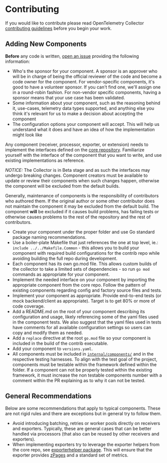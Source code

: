 # Contributing

If you would like to contribute please read OpenTelemetry Collector
[contributing guidelines](https://github.com/open-telemetry/opentelemetry-collector/blob/main/CONTRIBUTING.md)
before you begin your work.

## Adding New Components

**Before** any code is written, [open an issue](https://github.com/open-telemetry/opentelemetry-collector-contrib/issues/new?assignees=&labels=new+component&template=new_component.md&title=New%20component) providing the following information:

* Who's the sponsor for your component. A sponsor is an approver who will be in charge of being the official reviewer of the code and become a code owner for the component. For vendor-specific components, it's good to have a volunteer sponsor. If you can't find one, we'll assign one in a round-robin fashion. For non-vendor specific components, having a sponsor means that your use case has been validated.
* Some information about your component, such as the reasoning behind it, use-cases, telemetry data types supported, and anything else you think it's relevant for us to make a decision about accepting the component
* The configuration options your component will accept. This will help us understand what it does and have an idea of how the implementation might look like


Any component (receiver, processor, exporter, or extension) needs to implement
the interfaces defined on the [core
repository](https://github.com/open-telemetry/opentelemetry-collector).
Familiarize yourself with the interface of the component that you want to
write, and use existing implementations as reference.

*NOTICE:* The Collector is in Beta stage and as such the interfaces may
undergo breaking changes. Component creators must be available to update or
review their components when such changes happen, otherwise the component will
be excluded from the default builds.

Generally, maintenance of components is the responsibility of contributors who
authored them. If the original author or some other contributor does not
maintain the component it may be excluded from the default build. The component
**will** be excluded if it causes build problems, has failing tests or
otherwise causes problems to the rest of the repository and the rest of
contributors.

- Create your component under the proper folder and use Go standard package
  naming recommendations.
- Use a boiler-plate Makefile that just references the one at top level, ie.:
  `include ../../Makefile.Common` - this allows you to build your component
  with required build configurations for the contrib repo while avoiding
  building the full repo during development.
- Each component has its own go.mod file. This allows custom builds of the
  collector to take a limited sets of dependencies - so run `go mod` commands
  as appropriate for your component.
- Implement the needed interface on your component by importing the appropriate
  component from the core repo. Follow the pattern of existing components
  regarding config and factory source files and tests.
- Implement your component as appropriate. Provide end-to-end tests (or mock
  backend/client as appropriate). Target is to get 80% or more of code
  coverage.
- Add a README.md on the root of your component describing its configuration
  and usage, likely referencing some of the yaml files used in the component
  tests. We also suggest that the yaml files used in tests have comments for
  all available configuration settings so users can copy and modify them as
  needed.
- Add a `replace` directive at the root `go.mod` file so your component is
  included in the build of the contrib executable.
- Add your component to `versions.yaml`.
- All components must be included in [`internal/components/`](./internal/components) 
  and in the respective testing harnesses. To align with the test goal of the project, 
  components must be testable within the framework defined within the folder.
  If a component can not be properly tested within the existing framework, 
  it must increase the non testable components number
  with a comment within the PR explaining as to why it can not be tested.

## General Recommendations
Below are some recommendations that apply to typical components. These are not
rigid rules and there are exceptions but in general try to follow them.

- Avoid introducing batching, retries or worker pools directly on receivers and
  exporters. Typically, these are general cases that can be better handled via
  processors (that also can be reused by other receivers and exporters).
- When implementing exporters try to leverage the exporter helpers from the
  core repo, see [exporterhelper
  package](https://github.com/open-telemetry/opentelemetry-collector/tree/main/exporter/exporterhelper).
  This will ensure that the exporter provides
  [zPages](https://opencensus.io/zpages/) and a standard set of metrics.
